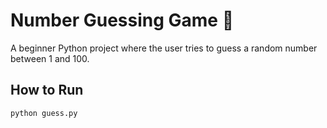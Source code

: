 # Number Guessing Game 🎲

A beginner Python project where the user tries to guess a random number between 1 and 100.

## How to Run

```bash
python guess.py
